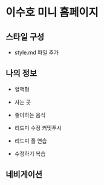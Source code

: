 # 이수호 미니 홈페이지

## 스타일 구성
- style.md 파일 추가
## 나의 정보 
- 혈액형
- 사는 곳
- 좋아하는 음식

- 리드미 수정 커밋푸시
- 리드미 풀 연습

- 수정하기 복습 
## 네비게이션
